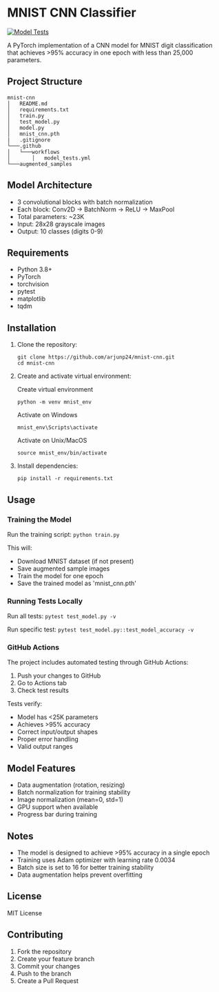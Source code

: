 # MNIST CNN Classifier

[![Model Tests](https://github.com/arjunp24/mnist-cnn/actions/workflows/model_tests.yml/badge.svg)](https://github.com/arjunp24/mnist-cnn/actions/workflows/model_tests.yml)

A PyTorch implementation of a CNN model for MNIST digit classification that achieves >95% accuracy in one epoch with less than 25,000 parameters.

## Project Structure 

```
mnist-cnn
│   README.md
│   requirements.txt
│   train.py
│   test_model.py
│   model.py
│   mnist_cnn.pth
|   .gitignore
└───.github
│   └───workflows
│       │   model_tests.yml 
└───augmented_samples
```


## Model Architecture

- 3 convolutional blocks with batch normalization
- Each block: Conv2D -> BatchNorm -> ReLU -> MaxPool
- Total parameters: ~23K
- Input: 28x28 grayscale images
- Output: 10 classes (digits 0-9)

## Requirements

- Python 3.8+
- PyTorch
- torchvision
- pytest
- matplotlib
- tqdm

## Installation

1. Clone the repository:
    ```
    git clone https://github.com/arjunp24/mnist-cnn.git
    cd mnist-cnn
    ```

2. Create and activate virtual environment:

    Create virtual environment
    ```
    python -m venv mnist_env
    ```
    Activate on Windows
    ```
    mnist_env\Scripts\activate
    ```
    Activate on Unix/MacOS
    ```
    source mnist_env/bin/activate
    ```

3. Install dependencies:

    ```
    pip install -r requirements.txt
    ```

## Usage

### Training the Model

Run the training script:
    ```
    python train.py
    ```

This will:
- Download MNIST dataset (if not present)
- Save augmented sample images
- Train the model for one epoch
- Save the trained model as 'mnist_cnn.pth'

### Running Tests Locally

Run all tests:
    ```
    pytest test_model.py -v
    ```

Run specific test:
    ```
    pytest test_model.py::test_model_accuracy -v
    ```

### GitHub Actions

The project includes automated testing through GitHub Actions:
1. Push your changes to GitHub
2. Go to Actions tab
3. Check test results

Tests verify:
- Model has <25K parameters
- Achieves >95% accuracy
- Correct input/output shapes
- Proper error handling
- Valid output ranges

## Model Features

- Data augmentation (rotation, resizing)
- Batch normalization for training stability
- Image normalization (mean=0, std=1)
- GPU support when available
- Progress bar during training

## Notes

- The model is designed to achieve >95% accuracy in a single epoch
- Training uses Adam optimizer with learning rate 0.0034
- Batch size is set to 16 for better training stability
- Data augmentation helps prevent overfitting

## License

MIT License

## Contributing

1. Fork the repository
2. Create your feature branch
3. Commit your changes
4. Push to the branch
5. Create a Pull Request
